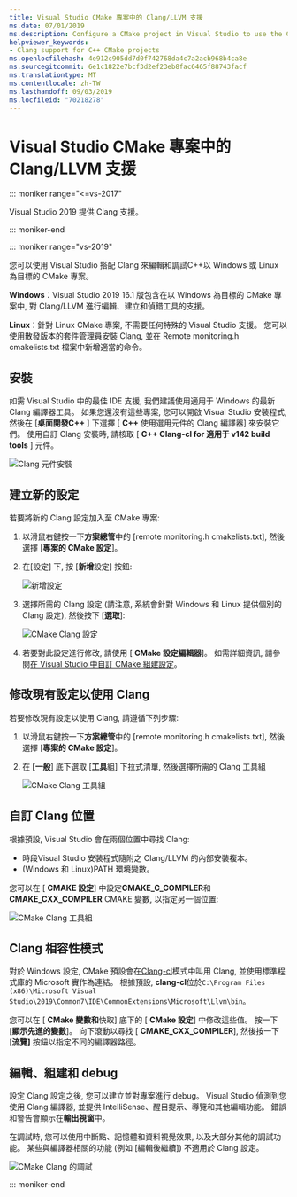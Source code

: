 ```yaml
---
title: Visual Studio CMake 專案中的 Clang/LLVM 支援
ms.date: 07/01/2019
ms.description: Configure a CMake project in Visual Studio to use the Clang/LLVM toolchain.
helpviewer_keywords:
- Clang support for C++ CMake projects
ms.openlocfilehash: 4e912c905dd7d0f742768da4c7a2acb968b4ca8e
ms.sourcegitcommit: 6e1c1822e7bcf3d2ef23eb8fac6465f88743facf
ms.translationtype: MT
ms.contentlocale: zh-TW
ms.lasthandoff: 09/03/2019
ms.locfileid: "70218278"
---
```

# <a name="clangllvm-support-in-visual-studio-cmake-projects"></a>Visual Studio CMake 專案中的 Clang/LLVM 支援

::: moniker range="<=vs-2017"

Visual Studio 2019 提供 Clang 支援。

::: moniker-end

::: moniker range="vs-2019"

您可以使用 Visual Studio 搭配 Clang 來編輯和調試C++以 Windows 或 Linux 為目標的 CMake 專案。

**Windows**：Visual Studio 2019 16.1 版包含在以 Windows 為目標的 CMake 專案中, 對 Clang/LLVM 進行編輯、建立和偵錯工具的支援。 

**Linux**：針對 Linux CMake 專案, 不需要任何特殊的 Visual Studio 支援。 您可以使用散發版本的套件管理員安裝 Clang, 並在 Remote monitoring.h cmakelists.txt 檔案中新增適當的命令。

## <a name="install"></a>安裝

如需 Visual Studio 中的最佳 IDE 支援, 我們建議使用適用于 Windows 的最新 Clang 編譯器工具。 如果您還沒有這些專案, 您可以開啟 Visual Studio 安裝程式, 然後在 [**桌面開發C++**  ] 下選擇 [ **C++** 使用選用元件的 Clang 編譯器] 來安裝它們。 使用自訂 Clang 安裝時, 請核取 [  **C++ Clang-cl for 適用于 v142 build tools** ] 元件。

![Clang 元件安裝](media/clang-install-vs2019.png)

## <a name="create-a-new-configuration"></a>建立新的設定

若要將新的 Clang 設定加入至 CMake 專案:

1. 以滑鼠右鍵按一下**方案總管**中的 [remote monitoring.h cmakelists.txt], 然後選擇 [**專案的 CMake 設定**]。

1. 在[設定] 下, 按 [**新增**設定] 按鈕:

   ![新增設定](media/cmake-add-config-icon.png)

1. 選擇所需的 Clang 設定 (請注意, 系統會針對 Windows 和 Linux 提供個別的 Clang 設定), 然後按下 [**選取**]:

   ![CMake Clang 設定](media/cmake-clang-configuration.png)

1. 若要對此設定進行修改, 請使用 [ **CMake 設定編輯器**]。 如需詳細資訊, 請參閱[在 Visual Studio 中自訂 CMake 組建設定](customize-cmake-settings.md)。

## <a name="modify-an-existing-configuration-to-use-clang"></a>修改現有設定以使用 Clang

若要修改現有設定以使用 Clang, 請遵循下列步驟:

1. 以滑鼠右鍵按一下**方案總管**中的 [remote monitoring.h cmakelists.txt], 然後選擇 [**專案的 CMake 設定**]。

1. 在 **[一般**] 底下選取 [**工具**組] 下拉式清單, 然後選擇所需的 Clang 工具組

   ![CMake Clang 工具組](media/cmake-clang-toolset.png)

## <a name="custom-clang-locations"></a>自訂 Clang 位置

根據預設, Visual Studio 會在兩個位置中尋找 Clang:

- 時段Visual Studio 安裝程式隨附之 Clang/LLVM 的內部安裝複本。
- (Windows 和 Linux)PATH 環境變數。

您可以在 [ **CMAKE 設定**] 中設定**CMAKE_C_COMPILER**和**CMAKE_CXX_COMPILER** CMAKE 變數, 以指定另一個位置:

![CMake Clang 工具組](media/clang-location-cmake.png)

## <a name="clang-compatibility-modes"></a>Clang 相容性模式

對於 Windows 設定, CMake 預設會在[Clang-cl](https://llvm.org/devmtg/2014-04/PDFs/Talks/clang-cl.pdf)模式中叫用 Clang, 並使用標準程式庫的 Microsoft 實作為連結。 根據預設, **clang-cl**位於`C:\Program Files (x86)\Microsoft Visual Studio\2019\Common7\IDE\CommonExtensions\Microsoft\Llvm\bin`。

 您可以在 [ **CMake 變數和**快取] 底下的 [ **CMake 設定**] 中修改這些值。 按一下 [**顯示先進的變數**]。 向下滾動以尋找 [ **CMAKE_CXX_COMPILER**], 然後按一下 [**流覽]** 按鈕以指定不同的編譯器路徑。

## <a name="edit-build-and-debug"></a>編輯、組建和 debug

設定 Clang 設定之後, 您可以建立並對專案進行 debug。 Visual Studio 偵測到您使用 Clang 編譯器, 並提供 IntelliSense、醒目提示、導覽和其他編輯功能。 錯誤和警告會顯示在**輸出視窗**中。

在調試時, 您可以使用中斷點、記憶體和資料視覺效果, 以及大部分其他的調試功能。 某些與編譯器相關的功能 (例如 [編輯後繼續]) 不適用於 Clang 設定。

![CMake Clang 的調試](media/clang-debug-visualize.png)

::: moniker-end
